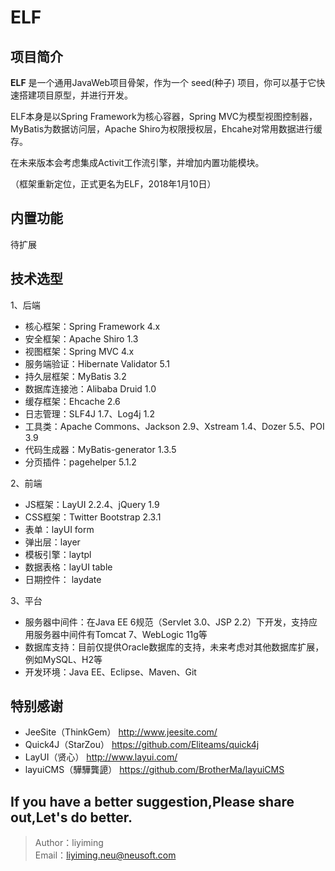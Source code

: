 # ELF

## 项目简介

**ELF** 是一个通用JavaWeb项目骨架，作为一个 seed(种子) 项目，你可以基于它快速搭建项目原型，并进行开发。

ELF本身是以Spring Framework为核心容器，Spring MVC为模型视图控制器，MyBatis为数据访问层，Apache Shiro为权限授权层，Ehcahe对常用数据进行缓存。

在未来版本会考虑集成Activit工作流引擎，并增加内置功能模块。

（框架重新定位，正式更名为ELF，2018年1月10日）

## 内置功能

待扩展

## 技术选型

1、后端

* 核心框架：Spring Framework 4.x
* 安全框架：Apache Shiro 1.3
* 视图框架：Spring MVC 4.x
* 服务端验证：Hibernate Validator 5.1
* 持久层框架：MyBatis 3.2
* 数据库连接池：Alibaba Druid 1.0
* 缓存框架：Ehcache 2.6
* 日志管理：SLF4J 1.7、Log4j 1.2
* 工具类：Apache Commons、Jackson 2.9、Xstream 1.4、Dozer 5.5、POI 3.9
* 代码生成器：MyBatis-generator 1.3.5
* 分页插件：pagehelper 5.1.2

2、前端

* JS框架：LayUI 2.2.4、jQuery 1.9
* CSS框架：Twitter Bootstrap 2.3.1
* 表单：layUI form
* 弹出层：layer
* 模板引擎：laytpl
* 数据表格：layUI table
* 日期控件： laydate

3、平台

* 服务器中间件：在Java EE 6规范（Servlet 3.0、JSP 2.2）下开发，支持应用服务器中间件有Tomcat 7、WebLogic 11g等
* 数据库支持：目前仅提供Oracle数据库的支持，未来考虑对其他数据库扩展，例如MySQL、H2等
* 开发环境：Java EE、Eclipse、Maven、Git

## 特别感谢

* JeeSite（ThinkGem）    http://www.jeesite.com/
* Quick4J（StarZou）       https://github.com/Eliteams/quick4j
* LayUI（贤心）                  http://www.layui.com/
* layuiCMS（驊驊龔頾）   https://github.com/BrotherMa/layuiCMS

## If you have a better suggestion,Please share out,Let's do better.
> Author：liyiming  
> Email：liyiming.neu@neusoft.com 